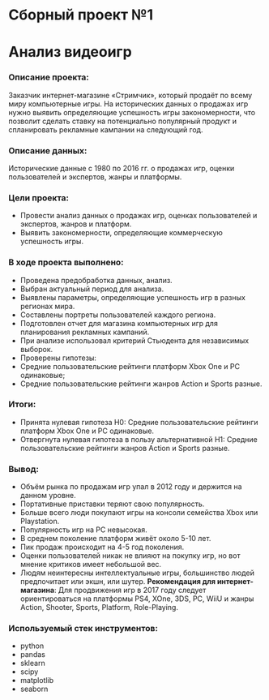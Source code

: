 # Сборный проект №1
# Анализ видеоигр
### Описание проекта: 
Заказчик интернет-магазине «Стримчик», который продаёт по всему миру компьютерные игры. На исторических данных о продажах игр нужно выявить определяющие успешность игры закономерности, что позволит сделать ставку на потенциально популярный продукт и спланировать рекламные кампании на следующий год.
### Описание данных:
Исторические данные с 1980 по 2016 гг. о продажах игр, оценки пользователей и экспертов, жанры и платформы.
### Цели проекта:
- Провести анализ данных о продажах игр, оценках пользователей и экспертов, жанров и платформ.
- Выявить закономерности, определяющие коммерческую успешность игры.
### В ходе проекта выполнено:
- Проведена предобработка данных, анализ. 
- Выбран актуальный период для анализа. 
- Выявлены параметры, определяющие успешность игр в разных регионах мира. 
- Составлены портреты пользователей каждого региона. 
- Подготовлен отчет для магазина компьютерных игр для планирования рекламных кампаний.
- При анализе использовал критерий Стьюдента для независимых выборок.
- Проверены гипотезы: 
- Средние пользовательские рейтинги платформ Xbox One и PC одинаковые;
- Средние пользовательские рейтинги жанров Action и Sports разные. 
### Итоги:
- Принята нулевая гипотеза H0: Средние пользовательские рейтинги платформ Xbox One и PC одинаковые.
- Отвергнута нулевая гипотеза в пользу альтернативной H1: Средние пользовательские рейтинги жанров Action и Sports разные.
### Вывод:
- Объём рынка по продажам игр упал в 2012 году и держится на данном уровне.
- Портативные приставки теряют свою популярность.
- Больше всего люди покупают игры на консоли семейства Xbox или Playstation.
- Популярность игр на PC невысокая.
- В среднем поколение платформ живёт около 5-10 лет.
- Пик продаж происходит на 4-5 год поколения.
- Оценки пользователей никак не влияют на покупку игр, но вот мнение критиков имеет небольшой вес.
- Людям неинтересны интеллектуальные игры, большинство людей предпочитает или экшн, или шутер.
**Рекомендация для интернет-магазина**: 
Для продвижения игр в 2017 году следует ориентироваться на платформы PS4, XOne, 3DS, PC, WiiU и жанры Action, Shooter, Sports, Platform, Role-Playing.
### Используемый стек инструментов:
- python
- pandas
- sklearn
- scipy
- matplotlib
- seaborn
